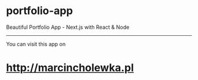 # portfolio-app
Beautiful Portfolio App - Next.js with React &amp; Node

---

You can visit this app on 

# http://marcincholewka.pl
